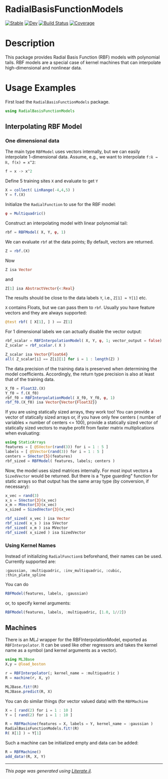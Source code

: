 # RadialBasisFunctionModels

[![Stable](https://img.shields.io/badge/docs-stable-blue.svg)](https://manuelbb-upb.github.io/RadialBasisFunctionModels.jl/stable)
[![Dev](https://img.shields.io/badge/docs-dev-blue.svg)](https://manuelbb-upb.github.io/RadialBasisFunctionModels.jl/dev)
[![Build Status](https://github.com/manuelbb-upb/RadialBasisFunctionModels.jl/workflows/CI/badge.svg)](https://github.com/manuelbb-upb/RadialBasisFunctionModels.jl/actions)
[![Coverage](https://codecov.io/gh/manuelbb-upb/RadialBasisFunctionModels.jl/branch/master/graph/badge.svg)](https://codecov.io/gh/manuelbb-upb/RadialBasisFunctionModels.jl)

# Description
This package provides Radial Basis Function (RBF) models with polynomial tails.
RBF models are a special case of kernel machines that can interpolate high-dimensional
and nonlinear data.

# Usage Examples

First load the `RadialBasisFunctionModels` package.

```julia
using RadialBasisFunctionModels
```

## Interpolating RBF Model

### One dimensional data
The main type `RBFModel` uses vectors internally, but we can easily
interpolate 1-dimensional data.
Assume, e.g., we want to interpolate ``f:ℝ → ℝ, f(x) = x^2``:

```julia
f = x -> x^2
```

Define 5 training sites `X` and evaluate to get `Y`

```julia
X = collect( LinRange(-4,4,5) )
Y = f.(X)
```

Initialize the `RadialFunction` to use for the RBF model:

```julia
φ = Multiquadric()
```

Construct an interpolating model with linear polynomial tail:

```julia
rbf = RBFModel( X, Y, φ, 1)
```

We can evaluate `rbf` at the data points;
By default, vectors are returned.

```julia
Z = rbf.(X)
```

Now

```julia
Z isa Vector
```

and

```julia
Z[1] isa AbstractVector{<:Real}
```

The results should be close to the data labels `Y`, i.e., `Z[1] ≈ Y[1]` etc.

`X` contains Floats, but we can pass them to `rbf`.
Usually you have feature vectors and they are always supported:

```julia
@test rbf( [ X[1], ] ) == Z[1]
```

For 1 dimensional labels we can actually disable the vector output:

```julia
rbf_scalar = RBFInterpolationModel( X, Y, φ, 1; vector_output = false)
Z_scalar = rbf_scalar.( X )

Z_scalar isa Vector{Float64}
all( Z_scalar[i] == Z[i][1] for i = 1 : length(Z) )
```

The data precision of the training data is preserved when determining the model
coefficients.
Accordingly, the return type precision is also at least that of the training data.

```julia
X_f0 = Float32.(X)
Y_f0 = f.(X_f0)
rbf_f0 = RBFInterpolationModel( X_f0, Y_f0, φ, 1)
rbf_f0.(X_f0) isa Vector{Vector{Float32}}
```

If you are using statically sized arrays, they work too!
You can provide a vector of statically sized arrays or, if
you have only few centers ( number of variables × number of centers <= 100),
provide a statically sized vector of statically sized vectors to maybe profit
from faster matrix multiplications when evaluating:

```julia
using StaticArrays
features = [ @SVector(rand(3)) for i = 1 : 5 ]
labels = [ @SVector(rand(3)) for i = 1 : 5 ]
centers = SVector{5}(features)
rbf_sized = RBFModel( features, labels; centers )
```

Now, the model uses sized matrices internally.
For most input vectors a `SizedVector` would be returned.
But there is a "type guarding" function for static arrays so that output has the same
array type (by conversion, if necessary):

```julia
x_vec = rand(3)
x_s = SVector{3}(x_vec)
x_m = MVector{3}(x_vec)
x_sized = SizedVector{3}(x_vec)

rbf_sized( x_vec ) isa Vector
rbf_sized( x_s ) isa SVector
rbf_sized( x_m ) isa MVector
rbf_sized( x_sized ) isa SizedVector
```

### Using Kernel Names

Instead of initializing `RadialFunction`s beforehand,
their names can be used. Currently supported are:
```
:gaussian, :multiquadric, :inv_multiquadric, :cubic, :thin_plate_spline
```

You can do

```julia
RBFModel(features, labels, :gaussian)
```

or, to specify kernel arguments:

```julia
RBFModel(features, labels, :multiquadric, [1.0, 1//2])
```

## Machines

There is an MLJ wrapper for the RBFInterpolationModel, exported as `RBFInterpolator`.
It can be used like other regressors and takes the kernel name as a symbol (and kernel arguments as a vector).

```julia
using MLJBase
X,y = @load_boston

r = RBFInterpolator(; kernel_name = :multiquadric )
R = machine(r, X, y)

MLJBase.fit!(R)
MLJBase.predict(R, X)
```

You can do similar things (for vector valued data) with the `RBFMachine`

```julia
X = [ rand(2) for i = 1 : 10 ]
Y = [ rand(2) for i = 1 : 10 ]

R = RBFMachine(features = X, labels = Y, kernel_name = :gaussian )
RadialBasisFunctionModels.fit!(R)
R( X[1] ) ≈ Y[1]
```

Such a machine can be initialized empty and data can be added:

```julia
R = RBFMachine()
add_data!(R, X, Y)
```

---

*This page was generated using [Literate.jl](https://github.com/fredrikekre/Literate.jl).*

